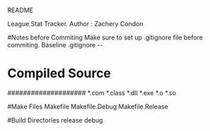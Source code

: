 README

League Stat Tracker.
Author : Zachery Condon

#Notes before Commiting
Make sure to set up .gitignore file before commiting.
Baseline .gitignore -- 
# Compiled Source #
####################
*.com
*.class
*.dll
*.exe
*.o
*.so

#Make Files
Makefile
Makefile.Debug
Makefile.Release

#Build Directories
release
debug